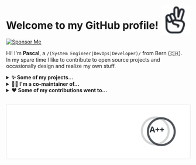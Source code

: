<!-- HELO from the other side! -->

<a href="https://iconoir.com">
  <picture>
    <source media="(prefers-color-scheme: dark)" srcset="./data/peace-hand-dark.svg">
    <img alt="Peace Hand" align="right" width="16%" src="./data/peace-hand-light.svg">
  </picture>
</a>

# Welcome to my GitHub profile!

[![Sponsor Me](https://img.shields.io/static/v1?label=Sponsor%20Me&message=%E2%9D%A4&logo=github)](https://github.com/sponsors/paescuj)

Hi! I'm **Pascal**, a `/(System Engineer|DevOps|Developer)/` from Bern (<span title="Switzerland">🇨🇭</span>).  
In my spare time I like to contribute to open source projects and occasionally design and realize my own stuff.

<!-- references:start -->

<details><summary><strong>✨ Some of my projects... </strong></summary>
<p>
<table><tr><td width="550px">
<p>

[paescuj](https://github.com/paescuj) / [**jaa**](https://github.com/paescuj/jaa)

</p>

> Job Application Assistant - Keep track of your ongoing job applications and impress your future employer with a unique way of applying

[![License of jaa](https://img.shields.io/github/license/paescuj/jaa?label=License)](https://github.com/paescuj/jaa)
[![Top language of jaa](https://img.shields.io/github/languages/top/paescuj/jaa)](https://github.com/paescuj/jaa)

</td></tr></table>
<table><tr><td width="550px">
<p>

[paescuj](https://github.com/paescuj) / [**universe**](https://github.com/paescuj/universe)

</p>

> My god, it's full of stars

[![License of universe](https://img.shields.io/github/license/paescuj/universe?label=License)](https://github.com/paescuj/universe)
[![Top language of universe](https://img.shields.io/github/languages/top/paescuj/universe)](https://github.com/paescuj/universe)

</td></tr></table>
</p>
</details>


<details><summary><strong>👨‍💻 I'm a co-maintainer of...</strong></summary>
<p>
<table><tr><td width="550px">
<p>

[open-cli-tools](https://github.com/open-cli-tools) / [**concurrently**](https://github.com/open-cli-tools/concurrently)

</p>

> Run commands concurrently. Like `npm run watch-js & npm run watch-less` but better.

[![Stars of concurrently on GitHub](https://img.shields.io/github/stars/open-cli-tools/concurrently?label=Stars&logo=github)](https://github.com/open-cli-tools/concurrently)
[![Weekly downloads of concurrently on NPM](https://img.shields.io/npm/dw/concurrently?label=Downloads&logo=npm)](https://www.npmjs.com/package/concurrently)
[![Dependent repos of concurrently](https://img.shields.io/librariesio/dependent-repos/npm/concurrently?label=Dependent%20Repos)](https://github.com/open-cli-tools/concurrently)
[![Top language of concurrently](https://img.shields.io/github/languages/top/open-cli-tools/concurrently)](https://github.com/open-cli-tools/concurrently)

</td></tr></table>
<table><tr><td width="550px">
<p>

[fkirc](https://github.com/fkirc) / [**skip-duplicate-actions**](https://github.com/fkirc/skip-duplicate-actions)

</p>

> Save time and cost when using GitHub Actions

[![Stars of skip-duplicate-actions on GitHub](https://img.shields.io/github/stars/fkirc/skip-duplicate-actions?label=Stars&logo=github)](https://github.com/fkirc/skip-duplicate-actions)
[![Top language of skip-duplicate-actions](https://img.shields.io/github/languages/top/fkirc/skip-duplicate-actions)](https://github.com/fkirc/skip-duplicate-actions)

</td></tr></table>
</p>
</details>


<details><summary><strong>❤️ Some of my contributions went to...</strong></summary>
<p>
<table><tr><td width="550px">
<p>

[directus](https://github.com/directus) / [**directus**](https://github.com/directus/directus)

</p>

> The Modern Data Stack 🐰 — Directus is an instant REST+GraphQL API and intuitive no-code data collaboration app for any SQL database.

[![Stars of directus on GitHub](https://img.shields.io/github/stars/directus/directus?label=Stars&logo=github)](https://github.com/directus/directus)
[![Weekly downloads of directus on NPM](https://img.shields.io/npm/dw/directus?label=Downloads&logo=npm)](https://www.npmjs.com/package/directus)
[![Top language of directus](https://img.shields.io/github/languages/top/directus/directus)](https://github.com/directus/directus)

</td></tr></table>
<table><tr><td width="550px">
<p>

[iconoir-icons](https://github.com/iconoir-icons) / [**iconoir**](https://github.com/iconoir-icons/iconoir)

</p>

> An open source icons library with 1K+ icons, supporting React, React Native, Flutter, CSS, Figma, and Framer.

[![Stars of iconoir on GitHub](https://img.shields.io/github/stars/iconoir-icons/iconoir?label=Stars&logo=github)](https://github.com/iconoir-icons/iconoir)
[![Weekly downloads of iconoir on NPM](https://img.shields.io/npm/dw/iconoir?label=Downloads&logo=npm)](https://www.npmjs.com/package/iconoir)
[![Top language of iconoir](https://img.shields.io/github/languages/top/iconoir-icons/iconoir)](https://github.com/iconoir-icons/iconoir)

</td></tr></table>
<table><tr><td width="550px">
<p>

[chdsbd](https://github.com/chdsbd) / [**kodiak**](https://github.com/chdsbd/kodiak)

</p>

> 🔮 A bot to automatically update and merge GitHub PRs

[![Stars of kodiak on GitHub](https://img.shields.io/github/stars/chdsbd/kodiak?label=Stars&logo=github)](https://github.com/chdsbd/kodiak)
[![Top language of kodiak](https://img.shields.io/github/languages/top/chdsbd/kodiak)](https://github.com/chdsbd/kodiak)

</td></tr></table>
</p>
</details>

<!-- references:end -->

<h2></h2>

<a href="https://github.com/anuraghazra/github-readme-stats">
  <picture>
    <source media="(prefers-color-scheme: dark)" srcset="./data/stats-dark.svg">
    <img alt="Pascal's GitHub Stats" width="550px" src="./data/stats-light.svg">
  </picture>
</a>

